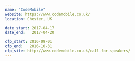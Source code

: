 ```yaml
---
name: "CodeMobile"
website: https://www.codemobile.co.uk/
location: Chester, UK

date_start: 2017-04-17
date_end:   2017-04-20

cfp_start: 2016-09-01
cfp_end:   2016-10-31
cfp_site: http://www.codemobile.co.uk/call-for-speakers/
---
```

